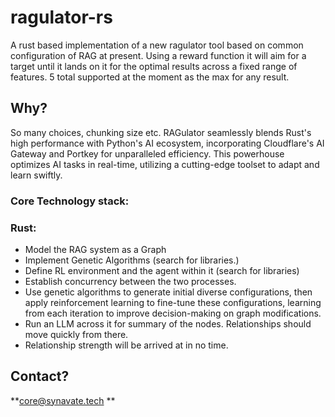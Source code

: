 # ragulator-rs

A rust based implementation of a new ragulator tool based on common configuration of RAG at present. Using a reward function it will aim for a target until it lands on it for the optimal results across a fixed range of features. 5 total supported at the moment as the max for any result.


## Why?
So many choices, chunking size etc. RAGulator seamlessly blends Rust's high performance with Python's AI ecosystem, incorporating Cloudflare's AI Gateway and Portkey for unparalleled efficiency. This powerhouse optimizes AI tasks in real-time, utilizing a cutting-edge toolset to adapt and learn swiftly.

### Core Technology stack:

### Rust:
- Model the RAG system as a Graph
- Implement Genetic Algorithms (search for libraries.)
- Define RL environment and the agent within it (search for libraries)
- Establish concurrency between the two processes.
-  Use genetic algorithms to generate initial diverse configurations, then apply reinforcement learning to fine-tune these configurations, learning from each iteration to improve decision-making on graph modifications.
-  Run an LLM across it for summary of the nodes. Relationships should move quickly from there.
-  Relationship strength will be arrived at in no time.

## Contact? 
**core@synavate.tech
**
  

